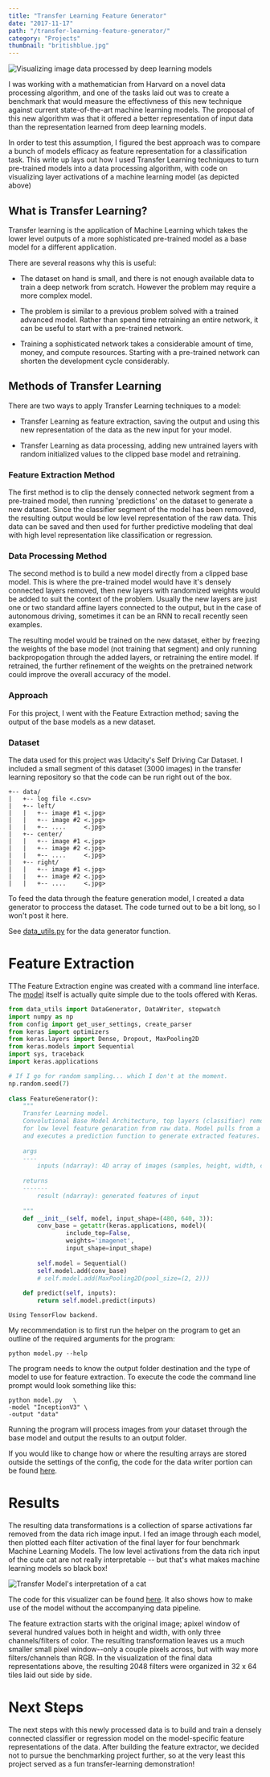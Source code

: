 ```yaml
---
title: "Transfer Learning Feature Generator"
date: "2017-11-17"
path: "/transfer-learning-feature-generator/"
category: "Projects"
thumbnail: "britishblue.jpg"
---
```


![Visualizing image data processed by deep learning models](cat_processed.gif)

I was working with a mathematician from Harvard on a novel data processing algorithm, and one of the tasks laid out was to create a benchmark that would measure the effectivness of this new technique against current state-of-the-art machine learning models. The proposal of this new algorithm was that it offered a better representation of input data than the representation learned from deep learning models. 

In order to test this assumption, I figured the best approach was to compare a bunch of models efficacy as feature representation for a classification task. This write up lays out how I used Transfer Learning techniques to turn pre-trained models into a data processing algorithm, with code on visualizing layer activations of a machine learning model (as depicted above)


## What is Transfer Learning?

Transfer learning is the application of Machine Learning which takes the lower level outputs of a more sophisticated pre-trained model as a base model for a different application. 

There are several reasons why this is useful:

- The dataset on hand is small, and there is not enough available data to train a deep network from scratch. However the problem may require a more complex model.

- The problem is similar to a previous problem solved with a trained advanced model. Rather than spend time retraining an entire network, it can be useful to start  with a pre-trained network.

- Training a sophisticated network takes a considerable amount of time, money, and compute resources. Starting with a pre-trained network can shorten the development cycle considerably.

## Methods of Transfer Learning 

There are two ways to apply Transfer Learning techniques to a model:

- Transfer Learning as feature extraction, saving the output and using this new representation of the data as the new input for your model.

- Transfer Learning as data processing, adding new untrained layers with random initialized values to the clipped base model and retraining.

### Feature Extraction Method

The first method is to clip the densely connected network segment from a pre-trained model, then running 'predictions' on the dataset to generate a new dataset. Since the classifier segment of the model has been removed, the resulting output would be low level representation of the raw data. This data can be saved and then used for further predictive modeling that deal with high level representation like classification or regression.

### Data Processing Method

The second method is to build a new model directly from a clipped base model. This  is where the pre-trained model would have it's densely connected layers removed, then new layers with randomized weights would be added to suit the context of the problem. Usually the new layers are just one or two standard affine layers connected to the output, but in the case of autonomous driving, sometimes it can be an RNN to recall recently seen examples.

The resulting model would be trained on the new dataset, either by freezing the weights of the base model (not training that segment) and only running backpropogation through the added layers, or retraining the entire model. If retrained, the further refinement of the weights on the pretrained network could improve the overall accuracy of the model. 

### Approach

For this project, I went with the Feature Extraction method; saving the output of the base models as a new dataset.

### Dataset

The data used for this project was Udacity's Self Driving Car Dataset. I included a small segment of this dataset (3000 images) in the transfer learning repository so that the code can be run right out of the box.    
 
    +-- data/
    |   +-- log file <.csv>
    |   +-- left/
    |   |   +-- image #1 <.jpg>
    |   |   +-- image #2 <.jpg>       
    |   |   +-- ....     <.jpg>
    |   +-- center/
    |   |   +-- image #1 <.jpg>
    |   |   +-- image #2 <.jpg>       
    |   |   +-- ....     <.jpg>
    |   +-- right/
    |   |   +-- image #1 <.jpg>
    |   |   +-- image #2 <.jpg>       
    |   |   +-- ....     <.jpg>
    
 
To feed the data through the feature generation model, I created a data generator to proccess the dataset. The code turned out to be a bit long, so I won't post it here. 

See [data_utils.py](https://github.com/JoshZastrow/Transfer-Learning/blob/master/data_utils.py#L16) for the data generator function. 
 



# Feature Extraction

TThe Feature Extraction engine was created with a command line interface. The [model](https://github.com/JoshZastrow/Transfer-Learning/blob/master/model.py#L13) itself is actually quite simple due to the tools offered with Keras. 




```python
from data_utils import DataGenerator, DataWriter, stopwatch
import numpy as np 
from config import get_user_settings, create_parser
from keras import optimizers
from keras.layers import Dense, Dropout, MaxPooling2D
from keras.models import Sequential
import sys, traceback
import keras.applications

# If I go for random sampling... which I don't at the moment.
np.random.seed(7)
        
class FeatureGenerator():
    """
    Transfer Learning model.
    Convolutional Base Model Architecture, top layers (classifier) removed
    for low level feature genaration from raw data. Model pulls from a dataset
    and executes a prediction function to generate extracted features.
    
    args
    ----
        inputs (ndarray): 4D array of images (samples, height, width, channels)
        
    returns
    -------
        result (ndarray): generated features of input
    
    """
    def __init__(self, model, input_shape=(480, 640, 3)):
        conv_base = getattr(keras.applications, model)(
                include_top=False, 
                weights='imagenet', 
                input_shape=input_shape) 
        
        self.model = Sequential()
        self.model.add(conv_base)
        # self.model.add(MaxPooling2D(pool_size=(2, 2)))
        
    def predict(self, inputs):
        return self.model.predict(inputs)
```

    Using TensorFlow backend.
    


My recommendation is to first run the helper on the program to get an outline of the required arguments for the program:

    python model.py --help
    
The program needs to know the output folder destination and the type of model to use for feature extraction. To execute the code the command line prompt would look something like this:

    python model.py   \
    -model "InceptionV3" \
    -output "data"
    
Running the program will process images from your dataset through the base model and output the results to an output folder.

If you would like to change how or where the resulting arrays are stored outside the settings of the config, the code for the data writer portion can be found [here](https://github.com/JoshZastrow/Transfer-Learning/blob/master/data_utils.py#L103). 

# Results

The resulting data transformations is a collection of sparse activations far removed from the data rich image input. I fed an image through each model, then plotted each filter activation of the final layer for four benchmark Machine Learning Models. The low level activations from the data rich input of the cute cat are not really interpretable -- but that's what makes machine learning models so black box!

![Transfer Model's interpretation of a cat](results/CatResults.png)

The code for this visualizer can be found [here](https://github.com/JoshZastrow/Transfer-Learning/blob/master/visualizer.py#L23). It also shows how to make use of the model without the accompanying data pipeline.

The feature extraction starts with the original image; apixel window of several hundred values both in height and width, with only three channels/filters of color. The resulting transformation leaves us a much smaller small pixel window--only a couple pixels across, but with way more filters/channels than RGB. In the visualization of the final data representations above, the resulting 2048 filters were organized in 32 x 64 tiles laid out side by side. 

# Next Steps

The next steps with this newly processed data is to build and train a densely connected classifier or regression model on the model-specific feature representations of the data. After building the feature extractor, we decided not to pursue the benchmarking project further, so at the very least this project served as a fun transfer-learning demonstration!

